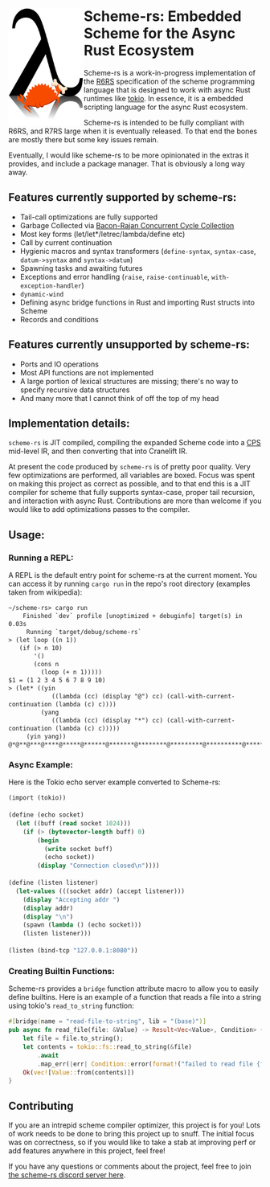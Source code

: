 # <picture><source media="(prefers-color-scheme: dark)" srcset="logo-dark.png"><img align="left" width="150px" src="logo-light.png"></picture> Scheme-rs: Embedded Scheme for the Async Rust Ecosystem

Scheme-rs is a work-in-progress implementation of the [R6RS](https://www.r6rs.org/final/r6rs.pdf) specification
of the scheme programming language that is designed to work with async Rust runtimes like [tokio](https://tokio.rs/).
In essence, it is a embedded scripting language for the async Rust ecosystem.

Scheme-rs is intended to be fully compliant with R6RS, and R7RS large when it is eventually released. To that end
the bones are mostly there but some key issues remain. 

Eventually, I would like scheme-rs to be more opinionated in the extras it provides, and include a package manager.
That is obviously a long way away.

## Features currently supported by scheme-rs:

- Tail-call optimizations are fully supported 
- Garbage Collected via [Bacon-Rajan Concurrent Cycle Collection](https://pages.cs.wisc.edu/~cymen/misc/interests/Bacon01Concurrent.pdf)
- Most key forms (let/let*/letrec/lambda/define etc)
- Call by current continuation
- Hygienic macros and syntax transformers (`define-syntax`, `syntax-case`, `datum->syntax` and `syntax->datum`) 
- Spawning tasks and awaiting futures
- Exceptions and error handling (`raise`, `raise-continuable`, `with-exception-handler`)
- `dynamic-wind`
- Defining async bridge functions in Rust and importing Rust structs into Scheme
- Records and conditions

## Features currently unsupported by scheme-rs: 

- Ports and IO operations
- Most API functions are not implemented
- A large portion of lexical structures are missing; there's no way to specify recursive data structures
- And many more that I cannot think of off the top of my head

## Implementation details:

`scheme-rs` is JIT compiled, compiling the expanded Scheme code into a [CPS](https://en.wikipedia.org/wiki/Continuation-passing_style) 
mid-level IR, and then converting that into Cranelift IR.

At present the code produced by `scheme-rs` is of pretty poor quality. Very few optimizations are performed, all variables 
are boxed. Focus was spent on making this project as correct as possible, and to that end this is a JIT compiler for 
scheme that fully supports syntax-case, proper tail recursion, and interaction with async Rust. Contributions are more than
welcome if you would like to add optimizations passes to the compiler.

## Usage:

### Running a REPL:

A REPL is the default entry point for scheme-rs at the current moment. You can access it by running `cargo run`
in the repo's root directory (examples taken from wikipedia):

```
~/scheme-rs> cargo run
    Finished `dev` profile [unoptimized + debuginfo] target(s) in 0.03s
     Running `target/debug/scheme-rs`
> (let loop ((n 1))
   (if (> n 10)
       '()
       (cons n
         (loop (+ n 1)))))
$1 = (1 2 3 4 5 6 7 8 9 10)
> (let* ((yin
            ((lambda (cc) (display "@") cc) (call-with-current-continuation (lambda (c) c))))
         (yang
            ((lambda (cc) (display "*") cc) (call-with-current-continuation (lambda (c) c)))))
     (yin yang))
@*@**@***@****@*****@******@*******@********@*********@**********@***********@**********...^C
```

### Async Example:

Here is the Tokio echo server example converted to Scheme-rs:

```scheme
(import (tokio))

(define (echo socket)
  (let ((buff (read socket 1024)))
    (if (> (bytevector-length buff) 0)
        (begin
          (write socket buff)
          (echo socket))
        (display "Connection closed\n"))))

(define (listen listener)
  (let-values (((socket addr) (accept listener)))
    (display "Accepting addr ")
    (display addr)
    (display "\n")
    (spawn (lambda () (echo socket)))
    (listen listener)))

(listen (bind-tcp "127.0.0.1:8080"))
```

### Creating Builtin Functions:

Scheme-rs provides a `bridge` function attribute macro to allow you to easily define builtins. Here is 
an example of a function that reads a file into a string using tokio's `read_to_string` function:

```rust
#[bridge(name = "read-file-to-string", lib = "(base)")]
pub async fn read_file(file: &Value) -> Result<Vec<Value>, Condition> {
    let file = file.to_string();
    let contents = tokio::fs::read_to_string(&file)
        .await
        .map_err(|err| Condition::error(format!("failed to read file {file}: {err:?}")))?;
    Ok(vec![Value::from(contents)])
}
```

## Contributing

If you are an intrepid scheme compiler optimizer, this project is for you! Lots of work needs to be done
to bring this project up to snuff. The initial focus was on correctness, so if you would like to take a
stab at improving perf or add features anywhere in this project, feel free!

If you have any questions or comments about the project, feel free to join [the scheme-rs discord server here](https://discord.gg/sR4TttzGv5).
